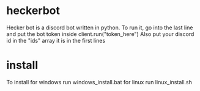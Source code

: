# heckerbot
Hecker bot is a discord bot written in python.
To run it, go into the last line and put the bot
token inside client.run("token_here")
Also put your discord id in the "ids" array
it is in the first lines

# install
To install for windows run windows_install.bat
for linux run linux_install.sh
